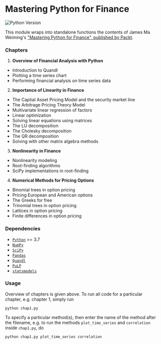# Mastering Python for Finance

![Python Version](https://img.shields.io/badge/python-3.7+-blue.svg)

This module wraps into standalone functions the contents of James Ma Weiming's
["Mastering Python for Finance", published by Packt](https://www.packtpub.com/big-data-and-business-intelligence/mastering-python-finance-second-edition?utm_source=github&utm_medium=repository&utm_campaign=9781789346466).

### Chapters
1. **Overview of Financial Analysis with Python**
  * Introduction to Quandl
  * Plotting a time series chart
  * Performing financial analysis on time series data
2. **Importance of Linearity in Finance**
  * The Captial Asset Pricing Model and the security market line
  * The Arbitrage Pricing Theory Model
  * Multivariate linear regression of factors
  * Linear optimization
  * Solving linear equations using matrices
  * The LU decomposition
  * The Cholesky decomposition
  * The QR decomposition
  * Solving with other matrix algebra methods
3. **Nonlinearity in Finance**
  * Nonlinearity modeling
  * Root-finding algorithms
  * SciPy implementations in root-finding
4. **Numerical Methods for Pricing Options**
  * Binomial trees in option pricing
  * Pricing European and American options
  * The Greeks for free
  * Trinomial trees in option pricing
  * Lattices in option pricing
  * Finite differences in option pricing

### Dependencies
* [`Python`](https://www.python.org/) >= 3.7
* [`NumPy`](http://www.numpy.org/)
* [`SciPy`](https://www.scipy.org/)
* [`Pandas`](https://pandas.pydata.org/)
* [`Quandl`](https://www.quandl.com/)
* [`PuLP`](https://coin-or.github.io/pulp/)
* [`statsmodels`](https://www.statsmodels.org/stable/index.html)

### Usage
Overview of chapters is given above. To run all code for a particular chapter,
e.g. chapter 1, simply run
```
python chap1.py
```
To specify a particular method(s), then enter the name of the method after the
filename, e.g. to run the methods `plot_time_series` and `correlation` inside
`chap1.py`, do
```
python chap1.py plot_time_series correlation
```
